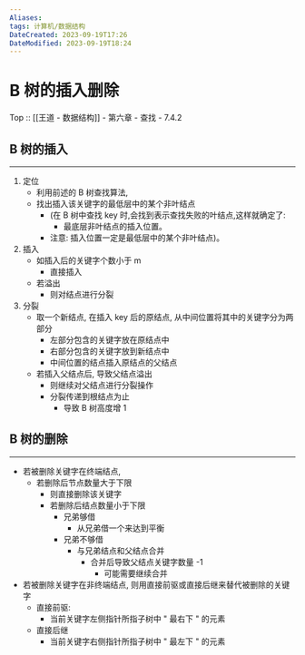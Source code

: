 ```yaml
---
Aliases: 
tags: 计算机/数据结构 
DateCreated: 2023-09-19T17:26
DateModified: 2023-09-19T18:24
---
```

# B 树的插入删除

Top :: [[王道 - 数据结构]] - 第六章 - 查找 - 7.4.2

## B 树的插入
---
1. 定位
	- 利用前述的 B 树查找算法,
	- 找出插入该关键字的最低层中的某个非叶结点
		- (在 B 树中查找 key 时,会找到表示查找失败的叶结点,这样就确定了:
			- 最底层非叶结点的插入位置。
		- 注意: 插入位置一定是最低层中的某个非叶结点)。
2. 插入
	- 如插入后的关键字个数小于 m
		- 直接插入
	- 若溢出
		- 则对结点进行分裂
3. 分裂
	- 取一个新结点, 在插入 key 后的原结点, 从中间位置将其中的关键字分为两部分
		- 左部分包含的关键字放在原结点中
		- 右部分包含的关键字放到新结点中
		- 中间位置的结点插入原结点的父结点
	- 若插入父结点后, 导致父结点溢出
		- 则继续对父结点进行分裂操作
		- 分裂传递到根结点为止
			- 导致 B 树高度增 1

## B 树的删除
---
- 若被删除关键字在终端结点,
	- 若删除后节点数量大于下限
		- 则直接删除该关键字
	  - 若删除后结点数量小于下限
		  - 兄弟够借
			  - 从兄弟借一个来达到平衡
		  - 兄弟不够借
			  - 与兄弟结点和父结点合并
				  - 合并后导致父结点关键字数量 -1
					  - 可能需要继续合并
- 若被删除关键字在非终端结点, 则用直接前驱或直接后继来替代被删除的关键字
	- 直接前驱:
		- 当前关键字左侧指针所指子树中 " 最右下 " 的元素
	- 直接后继
		- 当前关键字右侧指针所指子树中 " 最左下 " 的元素
